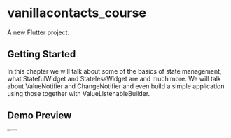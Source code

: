 # vanillacontacts_course

A new Flutter project.

## Getting Started

In this chapter we will talk about some of the basics of state management, what StatefulWidget and StatelessWidget are and much more. We will talk about ValueNotifier and ChangeNotifier and even build a simple application using those together with ValueListenableBuilder.

## Demo Preview

<img src=".README.assets/preview.gif" alt="preview" style="zoom:33%;" />
